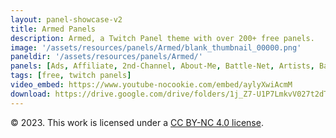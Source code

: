 ```yaml
---
layout: panel-showcase-v2 
title: Armed Panels 
description: Armed, a Twitch Panel theme with over 200+ free panels. 
image: '/assets/resources/panels/Armed/blank_thumbnail_00000.png'
paneldir: '/assets/resources/panels/Armed/'
panels: [Ads, Affiliate, 2nd-Channel, About-Me, Battle-Net, Artists, Background, ArtStation, Birthday, BTTV, Calendar, Blog, Charity, Chat-Rules, Clips, Channel-Points, Emotes, Fanmail, Donate, Editor, Friends, Games, Gear, FAQ, Hardware, Hive, Hall-of-Fame, Hall-of-Shame, Ko-Fi, Languages, Leaderboard, Links, Music, Mastadon, Merch, Mods, New-Channel, P.O, Partners, My-Shop, Sponsorships, Subscribe, Support, TikTok, Perks, Playlist, Pronouns, Rules]
tags: [free, twitch panels]
video_embed: https://www.youtube-nocookie.com/embed/aylyXwiAcmM
download: https://drive.google.com/drive/folders/1j_Z7-U1P7LmkvV027t2dTuvtTLBoilcb?usp=share_link
---
```


© 2023. This work is licensed under a [CC BY-NC 4.0 license](https://creativecommons.org/licenses/by-nc/4.0/).